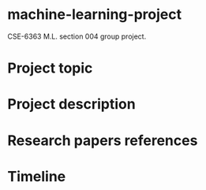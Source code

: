 # machine-learning-project
CSE-6363 M.L. section 004 group project.

# Project topic
# Project description
# Research papers references
# Timeline
